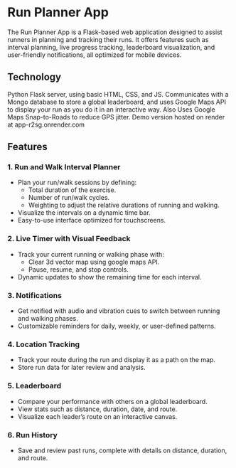# Run Planner App

The Run Planner App is a Flask-based web application designed to assist runners in planning and tracking their runs. It offers features such as interval planning, live progress tracking, leaderboard visualization, and user-friendly notifications, all optimized for mobile devices.

## Technology

Python Flask server, using basic HTML, CSS, and JS. Communicates with a Mongo database to store a global leaderboard, and uses Google Maps API to display your run as you do it in an interactive way. Also Uses Google Maps Snap-to-Roads to reduce GPS jitter. Demo version hosted on render at app-r2sg.onrender.com

## Features

### 1. **Run and Walk Interval Planner**
   - Plan your run/walk sessions by defining:
     - Total duration of the exercise.
     - Number of run/walk cycles.
     - Weighting to adjust the relative durations of running and walking.
   - Visualize the intervals on a dynamic time bar.
   - Easy-to-use interface optimized for touchscreens.

### 2. **Live Timer with Visual Feedback**
   - Track your current running or walking phase with:
     - Clear 3d vector map using google maps API.
     - Pause, resume, and stop controls.
   - Dynamic updates to show the remaining time for each interval.

### 3. **Notifications**
   - Get notified with audio and vibration cues to switch between running and walking phases.
   - Customizable reminders for daily, weekly, or user-defined patterns.

### 4. **Location Tracking**
   - Track your route during the run and display it as a path on the map.
   - Store run data for later review and analysis.

### 5. **Leaderboard**
   - Compare your performance with others on a global leaderboard.
   - View stats such as distance, duration, date, and route.
   - Visualize each leader’s route on an interactive canvas.

### 6. **Run History**
   - Save and review past runs, complete with details on distance, duration, and route.
